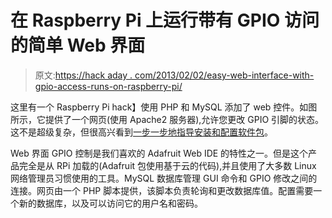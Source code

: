 # 在 Raspberry Pi 上运行带有 GPIO 访问的简单 Web 界面

> 原文:[https://hack aday . com/2013/02/02/easy-web-interface-with-gpio-access-runs-on-raspberry-pi/](https://hackaday.com/2013/02/02/easy-web-interface-with-gpio-access-runs-on-raspberry-pi/)

这里有一个 Raspberry Pi hack】使用 PHP 和 MySQL 添加了 web 控件。如图所示，它提供了一个网页(使用 Apache2 服务器),允许您更改 GPIO 引脚的状态。这不是超级复杂，但很高兴看到[一步一步地指导安装和配置软件包](http://www.instructables.com/id/Web-Control-of-Raspberry-Pi-GPIO)。

Web 界面 GPIO 控制是我们喜欢的 Adafruit Web IDE 的特性之一。但是这个产品完全是从 RPi 加载的(Adafruit 包使用基于云的代码),并且使用了大多数 Linux 网络管理员习惯使用的工具。MySQL 数据库管理 GUI 命令和 GPIO 修改之间的连接。网页由一个 PHP 脚本提供，该脚本负责轮询和更改数据库值。配置需要一个新的数据库，以及可以访问它的用户名和密码。